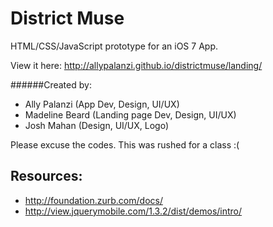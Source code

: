 # District Muse

HTML/CSS/JavaScript prototype for an iOS 7 App.

View it here: http://allypalanzi.github.io/districtmuse/landing/

######Created by:
- Ally Palanzi (App Dev, Design, UI/UX)
- Madeline Beard (Landing page Dev, Design, UI/UX)
- Josh Mahan (Design, UI/UX, Logo)

Please excuse the codes. This was rushed for a class :(


## Resources: 
- http://foundation.zurb.com/docs/
- http://view.jquerymobile.com/1.3.2/dist/demos/intro/